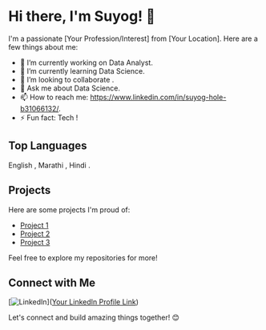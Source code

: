 
# Hi there, I'm Suyog! 👋

I'm a passionate [Your Profession/Interest] from [Your Location]. Here are a few things about me:

- 🔭 I’m currently working on Data Analyst.
- 🌱 I’m currently learning Data Science.
- 👯 I’m looking to collaborate .
- 💬 Ask me about Data Science.
- 📫 How to reach me: https://www.linkedin.com/in/suyog-hole-b31066132/.
- ⚡ Fun fact: Tech ! 


## Top Languages

English  , Marathi , Hindi .

## Projects

Here are some projects I'm proud of:

- [Project 1](https://github.com/suyog56/Chronic-Kidney-Disease-)
- [Project 2](https://github.com/suyog56/Bank-Data-Classification-)
- [Project 3](https://github.com/suyog56/POWER-BI-COMPUTER-HARDWARE)

Feel free to explore my repositories for more!

## Connect with Me

[![LinkedIn](https://img.shields.io/badge/LinkedIn-Connect-blue)]([Your LinkedIn Profile Link](https://www.linkedin.com/in/suyog-hole-b31066132/))

Let's connect and build amazing things together! 😊
